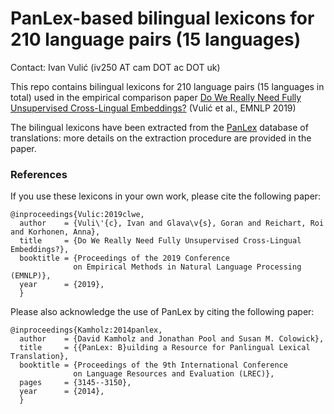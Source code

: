 # PanLex-based bilingual lexicons for 210 language pairs (15 languages)

Contact: Ivan Vulić (iv250 AT cam DOT ac DOT uk)

This repo contains bilingual lexicons for 210 language pairs (15 languages in total) used in the empirical comparison paper [Do We Really Need Fully Unsupervised Cross-Lingual Embeddings?](https://arxiv.org/pdf/1909.01638.pdf) (Vulić et al., EMNLP 2019)

The bilingual lexicons have been extracted from the [PanLex](https://panlex.org/) database of translations: more details on the extraction procedure are provided in the paper.


### References

If you use these lexicons in your own work, please cite the following paper:
```
@inproceedings{Vulic:2019clwe,
  author    = {Vuli\'{c}, Ivan and Glava\v{s}, Goran and Reichart, Roi and Korhonen, Anna},
  title     = {Do We Really Need Fully Unsupervised Cross-Lingual Embeddings?},
  booktitle = {Proceedings of the 2019 Conference 
              on Empirical Methods in Natural Language Processing (EMNLP)},
  year      = {2019},
  }
```

Please also acknowledge the use of PanLex by citing the following paper:
```
@inproceedings{Kamholz:2014panlex,
  author    = {David Kamholz and Jonathan Pool and Susan M. Colowick},
  title     = {{PanLex: B}uilding a Resource for Panlingual Lexical Translation},
  booktitle = {Proceedings of the 9th International Conference 
              on Language Resources and Evaluation (LREC)},
  pages     = {3145--3150},
  year      = {2014},
  }
```
